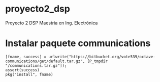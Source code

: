 # proyecto2_dsp
Proyecto 2 DSP Maestria en Ing. Electrónica

# Instalar paquete communications

```
[fname, success] = urlwrite("https://bitbucket.org/vote539/octave-communications/get/default.tar.gz", [P_tmpdir "/communications.tar.gz"]);
assert(success)
pkg("install", fname)
```